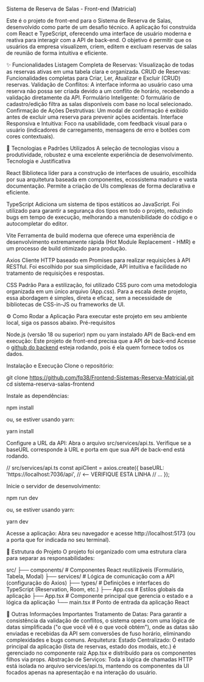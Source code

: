 Sistema de Reserva de Salas - Front-end (Matricial)

Este é o projeto de front-end para o Sistema de Reserva de Salas, desenvolvido como parte de um desafio técnico. A aplicação foi construída com React e TypeScript, oferecendo uma interface de usuário moderna e reativa para interagir com a API de back-end.
O objetivo é permitir que os usuários da empresa visualizem, criem, editem e excluam reservas de salas de reunião de forma intuitiva e eficiente.

✨ Funcionalidades
Listagem Completa de Reservas: Visualização de todas as reservas ativas em uma tabela clara e organizada.
CRUD de Reservas: Funcionalidades completas para Criar, Ler, Atualizar e Excluir (CRUD) reservas.
Validação de Conflitos: A interface informa ao usuário caso uma reserva não possa ser criada devido a um conflito de horário, recebendo a validação diretamente da API.
Formulário Inteligente: O formulário de cadastro/edição filtra as salas disponíveis com base no local selecionado.
Confirmação de Ações Destrutivas: Um modal de confirmação é exibido antes de excluir uma reserva para prevenir ações acidentais.
Interface Responsiva e Intuitiva: Foco na usabilidade, com feedback visual para o usuário (indicadores de carregamento, mensagens de erro e botões com cores contextuais).

🚀 Tecnologias e Padrões Utilizados
A seleção de tecnologias visou a produtividade, robustez e uma excelente experiência de desenvolvimento.
Tecnologia e Justificativa

React	Biblioteca líder para a construção de interfaces de usuário, escolhida por sua arquitetura baseada em componentes, ecossistema maduro e vasta documentação. Permite a criação de UIs complexas de forma declarativa e eficiente.

TypeScript	Adiciona um sistema de tipos estáticos ao JavaScript. Foi utilizado para garantir a segurança dos tipos em todo o projeto, reduzindo bugs em tempo de execução, melhorando a manutenibilidade do código e o autocompletar do editor.

Vite	Ferramenta de build moderna que oferece uma experiência de desenvolvimento extremamente rápida (Hot Module Replacement - HMR) e um processo de build otimizado para produção.

Axios	Cliente HTTP baseado em Promises para realizar requisições à API RESTful. Foi escolhido por sua simplicidade, API intuitiva e facilidade no tratamento de requisições e respostas.

CSS Padrão	Para a estilização, foi utilizado CSS puro com uma metodologia organizada em um único arquivo (App.css). Para a escala deste projeto, essa abordagem é simples, direta e eficaz, sem a necessidade de bibliotecas de CSS-in-JS ou frameworks de UI.

⚙️ Como Rodar a Aplicação
Para executar este projeto em seu ambiente local, siga os passos abaixo.
Pré-requisitos

Node.js (versão 18 ou superior)
npm ou yarn instalado
API de Back-end em execução: Este projeto de front-end precisa que a API de back-end Acesse o [github do backend](https://github.com/fq38/Backend-Sistemas-Reserva-Matricial.git) esteja rodando, pois é ela quem fornece todos os dados.

Instalação e Execução
Clone o repositório:

git clone https://github.com/fq38/Frontend-Sistemas-Reserva-Matricial.git
cd sistema-reserva-salas-frontend

Instale as dependências:

npm install

ou, se estiver usando yarn:

yarn install

Configure a URL da API:
Abra o arquivo src/services/api.ts. Verifique se a baseURL corresponde à URL e porta em que sua API de back-end está rodando.


// src/services/api.ts
const apiClient = axios.create({
  baseURL: 'https://localhost:7036/api', // <-- VERIFIQUE ESTA LINHA
  // ...
});

Inicie o servidor de desenvolvimento:

npm run dev

ou, se estiver usando yarn:

yarn dev

Acesse a aplicação:
Abra seu navegador e acesse http://localhost:5173 (ou a porta que for indicada no seu terminal).

📂 Estrutura do Projeto
O projeto foi organizado com uma estrutura clara para separar as responsabilidades:

src/
├── components/       # Componentes React reutilizáveis (Formulário, Tabela, Modal)
├── services/         # Lógica de comunicação com a API (configuração do Axios)
├── types/            # Definições e interfaces do TypeScript (Reservation, Room, etc.)
├── App.css           # Estilos globais da aplicação
├── App.tsx           # Componente principal que gerencia o estado e a lógica da aplicação
└── main.tsx          # Ponto de entrada da aplicação React

📝 Outras Informações Importantes
Tratamento de Datas: Para garantir a consistência da validação de conflitos, o sistema opera com uma lógica de datas simplificada ("o que você vê é o que você obtém"), onde as datas são enviadas e recebidas da API sem conversões de fuso horário, eliminando complexidades e bugs comuns.
Arquitetura:
Estado Centralizado: O estado principal da aplicação (lista de reservas, estado dos modais, etc.) é gerenciado no componente raiz App.tsx e distribuído para os componentes filhos via props.
Abstração de Serviços: Toda a lógica de chamadas HTTP está isolada no arquivo services/api.ts, mantendo os componentes da UI focados apenas na apresentação e na interação do usuário.